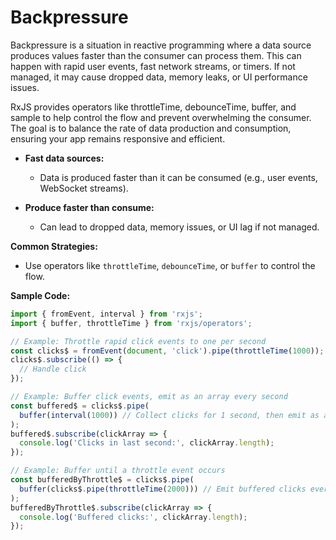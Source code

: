 # Backpressure

Backpressure is a situation in reactive programming where a data source produces values faster than the consumer can process them. This can happen with rapid user events, fast network streams, or timers. If not managed, it may cause dropped data, memory leaks, or UI performance issues.

RxJS provides operators like throttleTime, debounceTime, buffer, and sample to help control the flow and prevent overwhelming the consumer. The goal is to balance the rate of data production and consumption, ensuring your app remains responsive and efficient.

- **Fast data sources:**

  - Data is produced faster than it can be consumed (e.g., user events, WebSocket streams).

- **Produce faster than consume:**
  - Can lead to dropped data, memory issues, or UI lag if not managed.

**Common Strategies:**

- Use operators like `throttleTime`, `debounceTime`, or `buffer` to control the flow.

**Sample Code:**

```typescript
import { fromEvent, interval } from 'rxjs';
import { buffer, throttleTime } from 'rxjs/operators';

// Example: Throttle rapid click events to one per second
const clicks$ = fromEvent(document, 'click').pipe(throttleTime(1000));
clicks$.subscribe(() => {
  // Handle click
});

// Example: Buffer click events, emit as an array every second
const buffered$ = clicks$.pipe(
  buffer(interval(1000)) // Collect clicks for 1 second, then emit as array
);
buffered$.subscribe(clickArray => {
  console.log('Clicks in last second:', clickArray.length);
});

// Example: Buffer until a throttle event occurs
const bufferedByThrottle$ = clicks$.pipe(
  buffer(clicks$.pipe(throttleTime(2000))) // Emit buffered clicks every 2 seconds
);
bufferedByThrottle$.subscribe(clickArray => {
  console.log('Buffered clicks:', clickArray.length);
});
```

